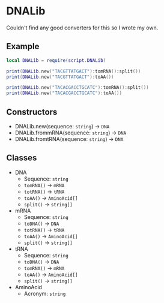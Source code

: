 # DNALib

Couldn't find any good converters for this so I wrote my own.

## Example

```lua
local DNALib = require(script.DNALib)

print(DNALib.new("TACGTTATGACT"):tomRNA():split())
print(DNALib.new("TACGTTATGACT"):toAA())

print(DNALib.new("TACACGACCTGCATC"):tomRNA():split())
print(DNALib.new("TACACGACCTGCATC"):toAA())
```

## Constructors

* DNALib.new(sequence: `string`)        -> `DNA`
* DNALib.frommRNA(sequence: `string`)   -> `DNA`
* DNALib.fromtRNA(sequence: `string`)   -> `DNA`

## Classes

* DNA
  * Sequence:   `string`
  * `tomRNA()`  -> `mRNA`
  * `totRNA()`  -> `tRNA`
  * `toAA()`    -> `AminoAcid[]`
  * `split()`   -> `string[]`
* mRNA
  * Sequence:   `string`
  * `toDNA()`   -> `DNA`
  * `totRNA()`  -> `tRNA`
  * `toAA()`    -> `AminoAcid[]`
  * `split()`   -> `string[]`
* tRNA
  * Sequence:   `string`
  * `toDNA()`   -> `DNA`
  * `tomRNA()`  -> `mRNA`
  * `toAA()`    -> `AminoAcid[]`
  * `split()`   -> `string[]`
* AminoAcid
  * Acronym:    `string`
